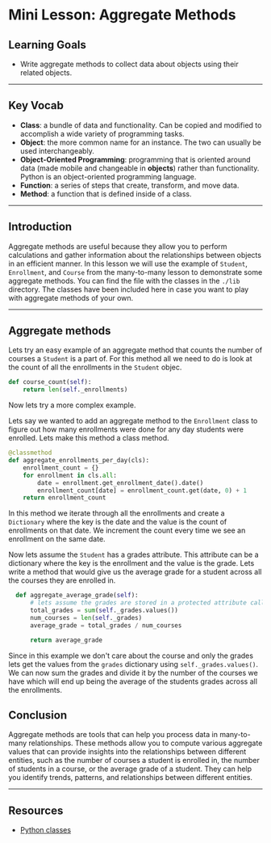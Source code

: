 # Mini Lesson: Aggregate Methods

## Learning Goals

- Write aggregate methods to collect data about objects using their related objects.

***

## Key Vocab

- **Class**: a bundle of data and functionality. Can be copied and modified to
accomplish a wide variety of programming tasks.
- **Object**: the more common name for an instance. The two can usually be used
interchangeably.
- **Object-Oriented Programming**: programming that is oriented around data
(made mobile and changeable in **objects**) rather than functionality. Python
is an object-oriented programming language.
- **Function**: a series of steps that create, transform, and move data.
- **Method**: a function that is defined inside of a class.

***

## Introduction

Aggregate methods are useful because they allow you to perform calculations and gather information about the relationships between objects in an efficient manner.
In this lesson we will use the example of `Student`, `Enrollment`, and `Course` from the many-to-many lesson to demonstrate some aggregate methods. You can find the file with the classes in the `./lib` directory. The classes have been included here in case you want to play with aggregate methods of your own.

***

## Aggregate methods

Lets try an easy example of an aggregate method that counts the number of courses a `Student` is a part of. For this method all we need to do is
look at the count of all the enrollments in the `Student` objec.

```py
def course_count(self):
    return len(self._enrollments)
```

Now lets try a more complex example.

Lets say we wanted to add an aggregate method to the `Enrollment` class to figure out how many enrollments were done for any day students were enrolled. Lets make this method a class method.

```py
@classmethod
def aggregate_enrollments_per_day(cls):
    enrollment_count = {}
    for enrollment in cls.all:
        date = enrollment.get_enrollment_date().date()
        enrollment_count[date] = enrollment_count.get(date, 0) + 1
    return enrollment_count
```

In this method we iterate through all the enrollments and create a `Dictionary` where the key is the date and the value is the count of enrollments on that date. We increment the count every time we see an enrollment on the same date.

Now lets assume the `Student` has a grades attribute. This attribute can be a dictionary where the key is the
enrollment and the value is the grade. Lets write a method that would give us the average grade for a student across all the courses they are enrolled in.

```py
  def aggregate_average_grade(self):
      # lets assume the grades are stored in a protected attribute called _grades. 
      total_grades = sum(self._grades.values())
      num_courses = len(self._grades)
      average_grade = total_grades / num_courses

      return average_grade
```

Since in this example we don't care about the course and only the grades lets get the values from the `grades`
dictionary using `self._grades.values()`. We can now sum the grades and divide it by the number of the courses we have which will end up being the average of the students grades across all the enrollments.

## Conclusion

 Aggregate methods are tools that can help you process data in many-to-many relationships. These methods allow you to compute various aggregate values that can provide insights into the relationships between different entities, such as the number of courses a student is enrolled in, the number of students in a course, or the average grade of a student. They can help you identify trends, patterns, and relationships between different entities.

***

## Resources

- [Python classes](https://docs.python.org/3/tutorial/classes.html)
